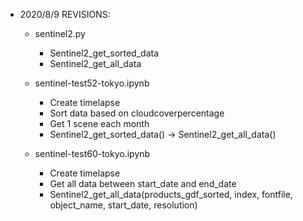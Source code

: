 - 2020/8/9 REVISIONS:
    - sentinel2.py
        - Sentinel2_get_sorted_data
        - Sentinel2_get_all_data
        
    - sentinel-test52-tokyo.ipynb
        - Create timelapse 
        - Sort data based on cloudcoverpercentage
        - Get 1 scene each month
        - Sentinel2_get_sorted_data() -> Sentinel2_get_all_data()

    - sentinel-test60-tokyo.ipynb
        - Create timelapse
        - Get all data between start_date and end_date
        - Sentinel2_get_all_data(products_gdf_sorted, index, fontfile, object_name, start_date, resolution)
